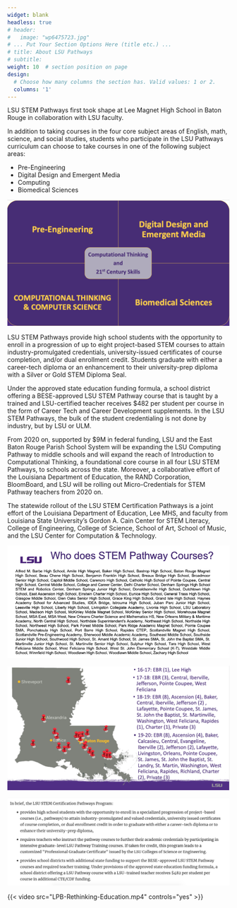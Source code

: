 ```yaml
---
widget: blank
headless: true
# header:
#   image: "wp6475723.jpg"
# ... Put Your Section Options Here (title etc.) ...
# title: About LSU Pathways
# subtitle:
weight: 10  # section position on page
design:
  # Choose how many columns the section has. Valid values: 1 or 2.
  columns: '1'
---
```


<!-- {{< spoiler text="Click to view the spoiler" >}}
You found me!
{{< /spoiler >}} -->

 LSU STEM Pathways first took shape at Lee Magnet High School in Baton Rouge in collaboration with LSU faculty. <!-- *MORE HISTORY HERE* -->
 
 In addition to taking courses in the four core subject areas of English, math, science, and social studies, students who participate in the LSU Pathways curriculum can choose to take courses in one of the following subject areas: 

 - Pre-Engineering
 - Digital Design and Emergent Media
 - Computing
 - Biomedical Sciences



![LSU Pathways Paths](about%203.png)


LSU STEM Pathways provide high school students with the opportunity to enroll in a progression of up to eight project-based STEM courses to attain industry-promulgated credentials, university-issued certificates of course completion, and/or dual enrollment credit. Students graduate with either a career-tech diploma or an enhancement to their university-prep diploma with a Silver or Gold STEM Diploma Seal.

Under the approved state education funding formula, a school district offering a BESE-approved LSU STEM Pathway course that is taught by a trained and LSU-certified teacher receives $482 per student per course in the form of Career Tech and Career Development supplements. In the LSU STEM Pathways, the bulk of the student credentialing is not done by industry, but by LSU or ULM.

From 2020 on, supported by $9M in federal funding, LSU and the East Baton Rouge Parish School System will be expanding the LSU Computing Pathway to middle schools and will expand the reach of Introduction to Computational Thinking, a foundational core course in all four LSU STEM Pathways, to schools across the state. Moreover, a collaborative effort of the Louisiana Department of Education, the RAND Corporation, BloomBoard, and LSU will be rolling out Micro-Credentials for STEM Pathway teachers from 2020 on.

The statewide rollout of the LSU STEM Certification Pathways is a joint effort of the Louisiana Department of Education, Lee MHS, and faculty from Louisiana State University’s Gordon A. Cain Center for STEM Literacy, College of Engineering, College of Science, School of Art, School of Music, and the LSU Center for Computation & Technology.



![LSU Pathways Schools](about%204.png)


![LSU Pathways Map](About%202.png)





![LSU Pathways Details](About%201.png)




{{< video src="LPB-Rethinking-Education.mp4" controls="yes" >}}